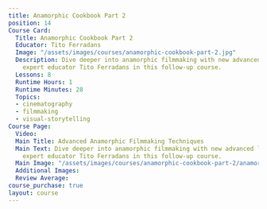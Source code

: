 ```yaml
---
title: Anamorphic Cookbook Part 2
position: 14
Course Card:
  Title: Anamorphic Cookbook Part 2
  Educator: Tito Ferradans
  Image: "/assets/images/courses/anamorphic-cookbook-part-2.jpg"
  Description: Dive deeper into anamorphic filmmaking with new advanced lessons from
    expert educator Tito Ferradans in this follow-up course.
  Lessons: 8
  Runtime Hours: 1
  Runtime Minutes: 28
  Topics:
  - cinematography
  - filmmaking
  - visual-storytelling
Course Page:
  Video: 
  Main Title: Advanced Anamorphic Filmmaking Techniques
  Main Text: Dive deeper into anamorphic filmmaking with new advanced lessons from
    expert educator Tito Ferradans in this follow-up course.
  Main Image: "/assets/images/courses/anamorphic-cookbook-part-2/anamorphic-cookbook-part-2-main.jpg"
  Additional Images: 
  Review Average: 
course_purchase: true
layout: course
---
```


